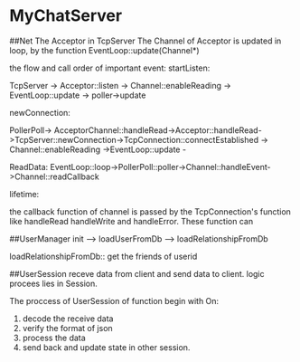 # MyChatServer





##Net 
The Acceptor in TcpServer
The Channel of Acceptor is updated in loop, by the function EventLoop::update(Channel*)

the flow and call order of important event:
startListen:

TcpServer -> Acceptor::listen -> Channel::enableReading -> EventLoop::update -> poller->update

newConnection:

PollerPoll-> AcceptorChannel::handleRead->Acceptor::handleRead->TcpServer::newConnection->TcpConnection::connectEstablished -> Channel::enableReading ->EventLoop::update -

ReadData:
EventLoop::loop->PollerPoll::poller->Channel::handleEvent->Channel::readCallback

lifetime:

the callback function of channel is passed by the TcpConnection's function like handleRead handleWrite and handleError. These function can


##UserManager
init --> loadUserFromDb --> loadRelationshipFromDb 

loadRelationshipFromDb:: get the friends of userid 

##UserSession
receve data from client and send data to client.
logic procees lies in Session.

The proccess of UserSession of function begin with On:
1. decode the receive data
2. verify the format of json
3. process the data
4. send back and update state in other session.